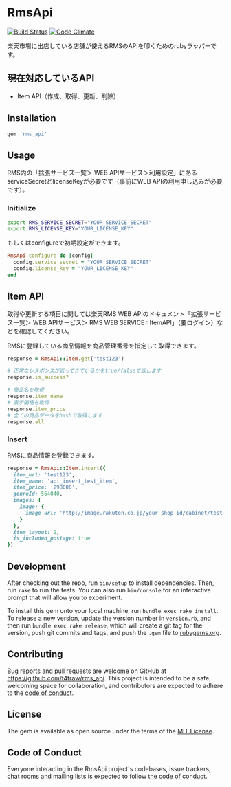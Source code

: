 # RmsApi

[![Build Status](https://travis-ci.org/t4traw/rms_api.svg?branch=master)](https://travis-ci.org/t4traw/rms_api)
[![Code Climate](https://codeclimate.com/github/t4traw/rms_api/badges/gpa.svg)](https://codeclimate.com/github/t4traw/rms_api)

楽天市場に出店している店舗が使えるRMSのAPIを叩くためのrubyラッパーです。

## 現在対応しているAPI

- Item API（作成、取得、更新、削除）

## Installation

```ruby
gem 'rms_api'
```

## Usage

RMS内の「拡張サービス一覧＞ WEB APIサービス＞利用設定」にあるserviceSecretとlicenseKeyが必要です（事前にWEB APIの利用申し込みが必要です）。

### Initialize

```sh
export RMS_SERVICE_SECRET="YOUR_SERVICE_SECRET"
export RMS_LICENSE_KEY="YOUR_LICENSE_KEY"
```

もしくはconfigureで初期設定ができます。

```ruby
RmsApi.configure do |config|
  config.service_secret = "YOUR_SERVICE_SECRET"
  config.license_key = "YOUR_LICENSE_KEY"
end
```

## Item API

取得や更新する項目に関しては楽天RMS WEB APIのドキュメント「拡張サービス一覧＞ WEB APIサービス＞ RMS WEB SERVICE : ItemAPI」（要ログイン）などを確認してください。

RMSに登録している商品情報を商品管理番号を指定して取得できます。

```ruby
response = RmsApi::Item.get('test123')

# 正常なレスポンスが返ってきているかをtrue/falseで返します
response.is_success?

# 商品名を取得
response.item_name
# 表示価格を取得
response.item_price
# 全ての商品データをhashで取得します
response.all
```

### Insert

RMSに商品情報を登録できます。

```ruby
response = RmsApi::Item.insert({
  item_url: 'test123',
  item_name: 'api_insert_test_item',
  item_price: '298000',
  genreId: 564040,
  images: {
    image: {
      image_url: 'http://image.rakuten.co.jp/your_shop_id/cabinet/test.jpg'
    }
  },
  item_layout: 2,
  is_included_postage: true
})
```

## Development

After checking out the repo, run `bin/setup` to install dependencies. Then, run `rake` to run the tests. You can also run `bin/console` for an interactive prompt that will allow you to experiment.

To install this gem onto your local machine, run `bundle exec rake install`. To release a new version, update the version number in `version.rb`, and then run `bundle exec rake release`, which will create a git tag for the version, push git commits and tags, and push the `.gem` file to [rubygems.org](https://rubygems.org).

## Contributing

Bug reports and pull requests are welcome on GitHub at https://github.com/t4traw/rms_api. This project is intended to be a safe, welcoming space for collaboration, and contributors are expected to adhere to the [code of conduct](https://github.com/t4traw/rms_api/blob/master/CODE_OF_CONDUCT.md).


## License

The gem is available as open source under the terms of the [MIT License](https://opensource.org/licenses/MIT).

## Code of Conduct

Everyone interacting in the RmsApi project's codebases, issue trackers, chat rooms and mailing lists is expected to follow the [code of conduct](https://github.com/t4traw/rms_api/blob/master/CODE_OF_CONDUCT.md).
